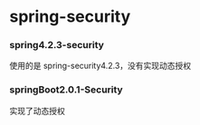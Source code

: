 # spring-security


### spring4.2.3-security
使用的是 spring-security4.2.3，没有实现动态授权

### springBoot2.0.1-Security
实现了动态授权